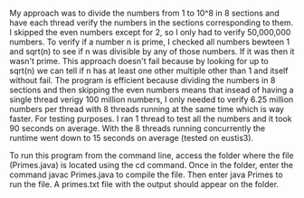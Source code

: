 My approach was to divide the numbers from 1 to 10^8 in 8 sections and have each thread verify the numbers in the sections corresponding to them. I skipped the even numbers except for 2, so I only had to verify 50,000,000 numbers.
To verify if a number n is prime, I checked all numbers bewteen 1 and sqrt(n) to see if n was divisible by any of those numbers. If it was then it wasn't prime. This approach doesn't fail because by looking for up to sqrt(n) we can tell if n has at least one other multiple other than 1 and itself without fail.
The program is efficient because dividing the numbers in 8 sections and then skipping the even numbers means that insead of having a single thread verigy 100 million numbers, I only needed to verify 6.25 million numbers per thread with 8 threads running at the same time which is way faster. 
For testing purposes. I ran 1 thread to test all the numbers and it took 90 seconds on average. With the 8 threads running concurrently the runtime went down to 15 seconds on average (tested on eustis3).  

To run this program from the command line, access the folder where the file (Primes.java) is located using the cd command.
Once in the folder, enter the command javac Primes.java to compile the file.
Then enter java Primes to run the file. 
A primes.txt file with the output should appear on the folder.